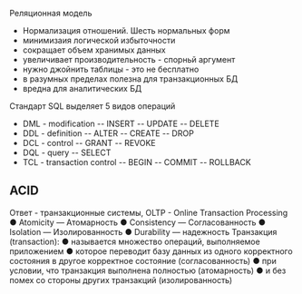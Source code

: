 Реляционная модель
- Нормализация отношений. Шесть нормальных форм
- минимизаия логической избыточности
- сокращает объем хранимых данных
- увеличивает производительность - спорньй аргумент
- нужно джойнить таблицы - это не бесплатно
- в разумных пределах полезна для транзакционных БД
- вредна для аналитических БД

Стандарт SQL выделяет 5 видов операций
- DML - modification
-- INSERT
-- UPDATE
-- DELETE
- DDL - definition
-- ALTER
-- CREATE
-- DROP
- DCL - control
-- GRANT
-- REVOKE
- DQL - query
-- SELECT
- TCL - transaction control
-- BEGIN
-- COMMIT
-- ROLLBACK

  
## ACID
Ответ - транзакционные системы, OLTP - Online Transaction Processing
● Atomicity — Атомарность
● Consistency — Согласованность
● Isolation — Изолированность
● Durability — надежность
Транзакция (transaction):
● называется множество операций, выполняемое приложением
● которое переводит базу данных из одного корректного состояния в
другое корректное состояние (согласованность)
● при условии, что транзакция выполнена полностью (атомарность)
● и без помех со стороны других транзакций (изолированность)
